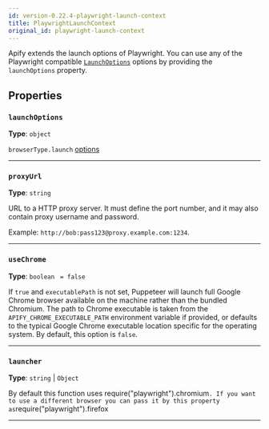 ```yaml
---
id: version-0.22.4-playwright-launch-context
title: PlaywrightLaunchContext
original_id: playwright-launch-context
---
```


<a name="playwrightlaunchcontext"></a>

Apify extends the launch options of Playwright. You can use any of the Playwright compatible
[`LaunchOptions`](https://playwright.dev/docs/api/class-browsertype#browsertypelaunchoptions) options by providing the `launchOptions` property.

## Properties

### `launchOptions`

**Type**: `object`

`browserType.launch` [options](https://playwright.dev/docs/api/class-browsertype?_highlight=launch#browsertypelaunchoptions)

---

### `proxyUrl`

**Type**: `string`

URL to a HTTP proxy server. It must define the port number, and it may also contain proxy username and password.

Example: `http://bob:pass123@proxy.example.com:1234`.

---

### `useChrome`

**Type**: `boolean` <code> = false</code>

If `true` and `executablePath` is not set, Puppeteer will launch full Google Chrome browser available on the machine rather than the bundled Chromium.
The path to Chrome executable is taken from the `APIFY_CHROME_EXECUTABLE_PATH` environment variable if provided, or defaults to the typical Google
Chrome executable location specific for the operating system. By default, this option is `false`.

---

### `launcher`

**Type**: `string` | `Object`

By default this function uses
require("playwright").chromium`. If you want to use a different browser you can pass it by this property as`require("playwright").firefox

---
